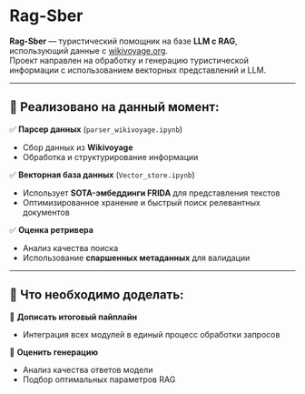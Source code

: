 # Rag-Sber

**Rag-Sber** — туристический помощник на базе **LLM с RAG**, использующий данные с [wikivoyage.org](https://wikivoyage.org).  
Проект направлен на обработку и генерацию туристической информации с использованием векторных представлений и LLM.

---

## 🚀 Реализовано на данный момент:
✅ **Парсер данных** (`parser_wikivoyage.ipynb`)  
   - Сбор данных из **Wikivoyage**  
   - Обработка и структурирование информации  

✅ **Векторная база данных** (`Vector_store.ipynb`)  
   - Использует **SOTA-эмбеддинги FRIDA** для представления текстов  
   - Оптимизированное хранение и быстрый поиск релевантных документов  

✅ **Оценка ретривера**  
   - Анализ качества поиска  
   - Использование **спаршенных метаданных** для валидации  

---

## 🔧 Что необходимо доделать:
🔹 **Дописать итоговый пайплайн**  
   - Интеграция всех модулей в единый процесс обработки запросов  

🔹 **Оценить генерацию**  
   - Анализ качества ответов модели  
   - Подбор оптимальных параметров RAG  





